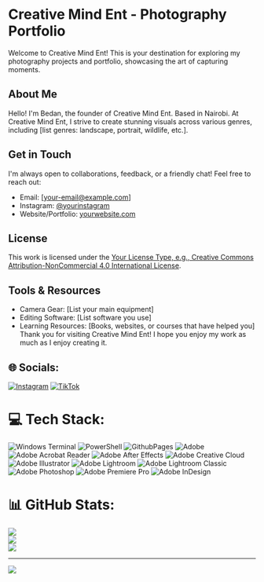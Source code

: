 # Creative Mind Ent - Photography Portfolio

Welcome to Creative Mind Ent! This is your destination for exploring my photography projects and portfolio, showcasing the art of capturing moments.

## About Me

Hello! I'm Bedan, the founder of Creative Mind Ent. Based in Nairobi. At Creative Mind Ent, I strive to create stunning visuals across various genres, including [list genres: landscape, portrait, wildlife, etc.].

## Get in Touch

I'm always open to collaborations, feedback, or a friendly chat! Feel free to reach out:

- Email: [your-email@example.com]
- Instagram: [@yourinstagram](https://www.instagram.com/yourinstagram)
- Website/Portfolio: [yourwebsite.com](http://yourwebsite.com)

## License

This work is licensed under the [Your License Type, e.g., Creative Commons Attribution-NonCommercial 4.0 International License](link-to-license).<br>

## Tools & Resources

- Camera Gear: [List your main equipment]
- Editing Software: [List software you use]
- Learning Resources: [Books, websites, or courses that have helped you]
  <br>Thank you for visiting Creative Mind Ent! I hope you enjoy my work as much as I enjoy creating it.

## 🌐 Socials:

[![Instagram](https://img.shields.io/badge/Instagram-%23E4405F.svg?logo=Instagram&logoColor=white)](https://instagram.com/mindcreative720) [![TikTok](https://img.shields.io/badge/TikTok-%23000000.svg?logo=TikTok&logoColor=white)](https://tiktok.com/@creative_mind254)

# 💻 Tech Stack:

![Windows Terminal](https://img.shields.io/badge/Windows%20Terminal-%234D4D4D.svg?style=for-the-badge&logo=windows-terminal&logoColor=white) ![PowerShell](https://img.shields.io/badge/PowerShell-%235391FE.svg?style=for-the-badge&logo=powershell&logoColor=white) ![GithubPages](https://img.shields.io/badge/github%20pages-121013?style=for-the-badge&logo=github&logoColor=white) ![Adobe](https://img.shields.io/badge/adobe-%23FF0000.svg?style=for-the-badge&logo=adobe&logoColor=white) ![Adobe Acrobat Reader](https://img.shields.io/badge/Adobe%20Acrobat%20Reader-EC1C24.svg?style=for-the-badge&logo=Adobe%20Acrobat%20Reader&logoColor=white) ![Adobe After Effects](https://img.shields.io/badge/Adobe%20After%20Effects-9999FF.svg?style=for-the-badge&logo=Adobe%20After%20Effects&logoColor=white) ![Adobe Creative Cloud](https://img.shields.io/badge/Adobe%20Creative%20Cloud-DA1F26.svg?style=for-the-badge&logo=Adobe%20Creative%20Cloud&logoColor=white) ![Adobe Illustrator](https://img.shields.io/badge/adobe%20illustrator-%23FF9A00.svg?style=for-the-badge&logo=adobe%20illustrator&logoColor=white) ![Adobe Lightroom](https://img.shields.io/badge/Adobe%20Lightroom-31A8FF.svg?style=for-the-badge&logo=Adobe%20Lightroom&logoColor=white) ![Adobe Lightroom Classic](https://img.shields.io/badge/Adobe%20Lightroom%20Classic-31A8FF.svg?style=for-the-badge&logo=Adobe%20Lightroom%20Classic&logoColor=white) ![Adobe Photoshop](https://img.shields.io/badge/adobe%20photoshop-%2331A8FF.svg?style=for-the-badge&logo=adobe%20photoshop&logoColor=white) ![Adobe Premiere Pro](https://img.shields.io/badge/Adobe%20Premiere%20Pro-9999FF.svg?style=for-the-badge&logo=Adobe%20Premiere%20Pro&logoColor=white) ![Adobe InDesign](https://img.shields.io/badge/Adobe%20InDesign-49021F?style=for-the-badge&logo=adobeindesign&logoColor=FF3366)

# 📊 GitHub Stats:

![](https://github-readme-stats.vercel.app/api?username=CreativeMindEnt&theme=gruvbox&hide_border=false&include_all_commits=true&count_private=false)<br/>
![](https://github-readme-streak-stats.herokuapp.com/?user=CreativeMindEnt&theme=gruvbox&hide_border=false)<br/>
![](https://github-readme-stats.vercel.app/api/top-langs/?username=CreativeMindEnt&theme=gruvbox&hide_border=false&include_all_commits=true&count_private=false&layout=compact)

---

[![](https://visitcount.itsvg.in/api?id=CreativeMindEnt&icon=10&color=0)](https://visitcount.itsvg.in)

<!-- Proudly created with GPRM ( https://gprm.itsvg.in ) -->
